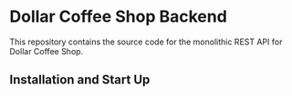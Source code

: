 # Dollar Coffee Shop Backend

This repository contains the source code for the monolithic REST API for Dollar Coffee Shop.

## Installation and Start Up
